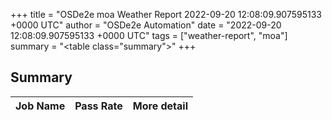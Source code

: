 +++
title = "OSDe2e moa Weather Report 2022-09-20 12:08:09.907595133 +0000 UTC"
author = "OSDe2e Automation"
date = "2022-09-20 12:08:09.907595133 +0000 UTC"
tags = ["weather-report", "moa"]
summary = "<table class=\"summary\"></table>"
+++
## Summary

| Job Name | Pass Rate | More detail |
|----------|-----------|-------------|




